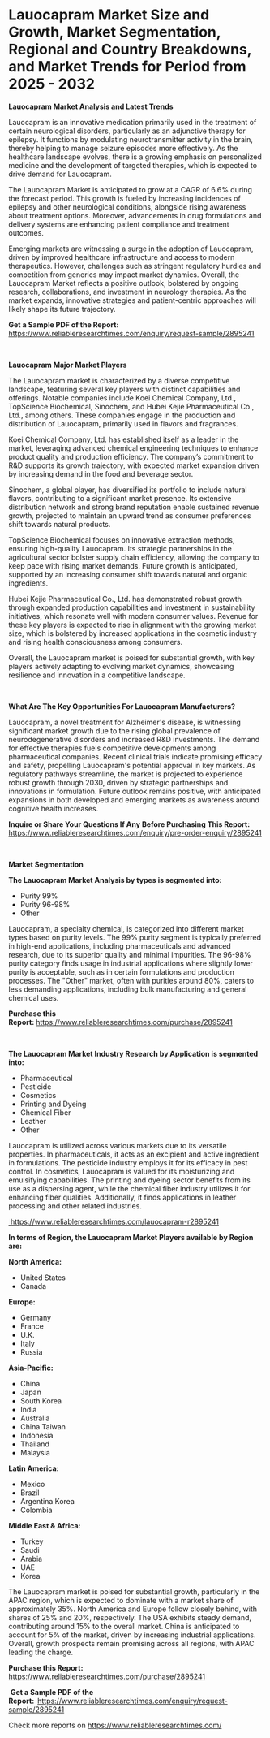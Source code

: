 <p><h1>Lauocapram Market Size and Growth, Market Segmentation, Regional and Country Breakdowns, and Market Trends for Period from 2025 -  2032</h1></p><p><strong>Lauocapram Market Analysis and Latest Trends</strong></p>
<p><p>Lauocapram is an innovative medication primarily used in the treatment of certain neurological disorders, particularly as an adjunctive therapy for epilepsy. It functions by modulating neurotransmitter activity in the brain, thereby helping to manage seizure episodes more effectively. As the healthcare landscape evolves, there is a growing emphasis on personalized medicine and the development of targeted therapies, which is expected to drive demand for Lauocapram.</p><p>The Lauocapram Market is anticipated to grow at a CAGR of 6.6% during the forecast period. This growth is fueled by increasing incidences of epilepsy and other neurological conditions, alongside rising awareness about treatment options. Moreover, advancements in drug formulations and delivery systems are enhancing patient compliance and treatment outcomes. </p><p>Emerging markets are witnessing a surge in the adoption of Lauocapram, driven by improved healthcare infrastructure and access to modern therapeutics. However, challenges such as stringent regulatory hurdles and competition from generics may impact market dynamics. Overall, the Lauocapram Market reflects a positive outlook, bolstered by ongoing research, collaborations, and investment in neurology therapies. As the market expands, innovative strategies and patient-centric approaches will likely shape its future trajectory.</p></p>
<p><strong>Get a Sample PDF of the Report:&nbsp;</strong> <a href="https://www.reliableresearchtimes.com/enquiry/request-sample/2895241?utm_campaign=2241&utm_medium=2&utm_source=Github&utm_content=ia&utm_term=15032025&utm_id=lauocapram">https://www.reliableresearchtimes.com/enquiry/request-sample/2895241</a></p>
<p>&nbsp;</p>
<p><strong>Lauocapram Major Market Players</strong></p>
<p><p>The Lauocapram market is characterized by a diverse competitive landscape, featuring several key players with distinct capabilities and offerings. Notable companies include Koei Chemical Company, Ltd., TopScience Biochemical, Sinochem, and Hubei Kejie Pharmaceutical Co., Ltd., among others. These companies engage in the production and distribution of Lauocapram, primarily used in flavors and fragrances.</p><p>Koei Chemical Company, Ltd. has established itself as a leader in the market, leveraging advanced chemical engineering techniques to enhance product quality and production efficiency. The company’s commitment to R&D supports its growth trajectory, with expected market expansion driven by increasing demand in the food and beverage sector.</p><p>Sinochem, a global player, has diversified its portfolio to include natural flavors, contributing to a significant market presence. Its extensive distribution network and strong brand reputation enable sustained revenue growth, projected to maintain an upward trend as consumer preferences shift towards natural products.</p><p>TopScience Biochemical focuses on innovative extraction methods, ensuring high-quality Lauocapram. Its strategic partnerships in the agricultural sector bolster supply chain efficiency, allowing the company to keep pace with rising market demands. Future growth is anticipated, supported by an increasing consumer shift towards natural and organic ingredients.</p><p>Hubei Kejie Pharmaceutical Co., Ltd. has demonstrated robust growth through expanded production capabilities and investment in sustainability initiatives, which resonate well with modern consumer values. Revenue for these key players is expected to rise in alignment with the growing market size, which is bolstered by increased applications in the cosmetic industry and rising health consciousness among consumers.</p><p>Overall, the Lauocapram market is poised for substantial growth, with key players actively adapting to evolving market dynamics, showcasing resilience and innovation in a competitive landscape.</p></p>
<p>&nbsp;</p>
<p><strong>What Are The Key Opportunities For Lauocapram Manufacturers?</strong></p>
<p><p>Lauocapram, a novel treatment for Alzheimer's disease, is witnessing significant market growth due to the rising global prevalence of neurodegenerative disorders and increased R&D investments. The demand for effective therapies fuels competitive developments among pharmaceutical companies. Recent clinical trials indicate promising efficacy and safety, propelling Lauocapram's potential approval in key markets. As regulatory pathways streamline, the market is projected to experience robust growth through 2030, driven by strategic partnerships and innovations in formulation. Future outlook remains positive, with anticipated expansions in both developed and emerging markets as awareness around cognitive health increases.</p></p>
<p><strong>Inquire or Share Your Questions If Any Before Purchasing This Report:</strong> <a href="https://www.reliableresearchtimes.com/enquiry/pre-order-enquiry/2895241?utm_campaign=2241&utm_medium=2&utm_source=Github&utm_content=ia&utm_term=15032025&utm_id=lauocapram">https://www.reliableresearchtimes.com/enquiry/pre-order-enquiry/2895241</a></p>
<p>&nbsp;</p>
<p><strong>Market Segmentation</strong></p>
<p><strong>The Lauocapram Market Analysis by types is segmented into:</strong></p>
<p><ul><li>Purity 99%</li><li>Purity 96-98%</li><li>Other</li></ul></p>
<p><p>Lauocapram, a specialty chemical, is categorized into different market types based on purity levels. The 99% purity segment is typically preferred in high-end applications, including pharmaceuticals and advanced research, due to its superior quality and minimal impurities. The 96-98% purity category finds usage in industrial applications where slightly lower purity is acceptable, such as in certain formulations and production processes. The "Other" market, often with purities around 80%, caters to less demanding applications, including bulk manufacturing and general chemical uses.</p></p>
<p><strong>Purchase this Report:&nbsp;</strong><a href="https://www.reliableresearchtimes.com/purchase/2895241?utm_campaign=2241&utm_medium=2&utm_source=Github&utm_content=ia&utm_term=15032025&utm_id=lauocapram">https://www.reliableresearchtimes.com/purchase/2895241</a></p>
<p>&nbsp;</p>
<p><strong>The Lauocapram Market Industry Research by Application is segmented into:</strong></p>
<p><ul><li>Pharmaceutical</li><li>Pesticide</li><li>Cosmetics</li><li>Printing and Dyeing</li><li>Chemical Fiber</li><li>Leather</li><li>Other</li></ul></p>
<p><p>Lauocapram is utilized across various markets due to its versatile properties. In pharmaceuticals, it acts as an excipient and active ingredient in formulations. The pesticide industry employs it for its efficacy in pest control. In cosmetics, Lauocapram is valued for its moisturizing and emulsifying capabilities. The printing and dyeing sector benefits from its use as a dispersing agent, while the chemical fiber industry utilizes it for enhancing fiber qualities. Additionally, it finds applications in leather processing and other related industries.</p></p>
<p><a href="https://www.reliableresearchtimes.com/lauocapram-r2895241?utm_campaign=2241&utm_medium=2&utm_source=Github&utm_content=ia&utm_term=15032025&utm_id=lauocapram">&nbsp;https://www.reliableresearchtimes.com/lauocapram-r2895241</a></p>
<p><strong>In terms of Region, the Lauocapram Market Players available by Region are:</strong></p>
<p>
    <p> <strong> North America: </strong>
        <ul>
            <li>United States</li>
            <li>Canada</li>
        </ul>
        </p> 
    <p> <strong> Europe: </strong>
        <ul>
            <li>Germany</li>
            <li>France</li>
            <li>U.K.</li>
            <li>Italy</li>
            <li>Russia</li>
        </ul>
        </p> 
    <p> <strong> Asia-Pacific: </strong>
        <ul>
            <li>China</li>
            <li>Japan</li>
            <li>South Korea</li>
            <li>India</li>
            <li>Australia</li>
            <li>China Taiwan</li>
            <li>Indonesia</li>
            <li>Thailand</li>
            <li>Malaysia</li>
        </ul>
        </p> 
    <p> <strong> Latin America: </strong>
        <ul>
            <li>Mexico</li>
            <li>Brazil</li>
            <li>Argentina Korea</li>
            <li>Colombia</li>
        </ul>
        </p> 
    <p> <strong> Middle East & Africa: </strong>
        <ul>
            <li>Turkey</li>
            <li>Saudi</li>
            <li>Arabia</li>
            <li>UAE</li>
            <li>Korea</li>
        </ul>
    </p>
    </p>
<p><p>The Lauocapram market is poised for substantial growth, particularly in the APAC region, which is expected to dominate with a market share of approximately 35%. North America and Europe follow closely behind, with shares of 25% and 20%, respectively. The USA exhibits steady demand, contributing around 15% to the overall market. China is anticipated to account for 5% of the market, driven by increasing industrial applications. Overall, growth prospects remain promising across all regions, with APAC leading the charge.</p></p>
<p><strong>Purchase this Report: </strong><a href="https://www.reliableresearchtimes.com/purchase/2895241?utm_campaign=2241&utm_medium=2&utm_source=Github&utm_content=ia&utm_term=15032025&utm_id=lauocapram">https://www.reliableresearchtimes.com/purchase/2895241</a></p>
<p>&nbsp;<strong>Get a Sample PDF of the Report:&nbsp;&nbsp;</strong><a href="https://www.reliableresearchtimes.com/enquiry/request-sample/2895241?utm_campaign=2241&utm_medium=2&utm_source=Github&utm_content=ia&utm_term=15032025&utm_id=lauocapram">https://www.reliableresearchtimes.com/enquiry/request-sample/2895241</a></p>
<p><strong></strong></p>
<p>Check more reports on <a href="https://www.reliableresearchtimes.com/?utm_campaign=2241&utm_medium=2&utm_source=Github&utm_content=ia&utm_term=15032025&utm_id=lauocapram">https://www.reliableresearchtimes.com/</a></p>